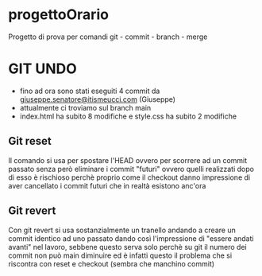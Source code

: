# progettoOrario
Progetto di prova per comandi git - commit - branch - merge

# GIT UNDO
- fino ad ora sono stati eseguiti 4 commit da giuseppe.senatore@itismeucci.com (Giuseppe)
- attualmente ci troviamo sul branch main
- index.html ha subito 8 modifiche e style.css ha subito 2 modifiche

## Git reset
Il comando si usa per spostare l'HEAD ovvero per scorrere ad un commit passato senza
però eliminare i commit "futuri" ovvero quelli realizzati dopo di esso
è rischioso perchè proprio come il checkout danno impressione di aver cancellato 
i commit futuri che in realtà esistono anc'ora

## Git revert
Con git revert si usa sostanzialmente un tranello andando a creare un commit identico 
ad uno passato dando così l'impressione di "essere andati avanti" nel lavoro,
sebbene questo serva solo perchè su git il numero dei commit non può main diminuire
ed è infatti questo il problema che si riscontra con reset e checkout (sembra che manchino commit)